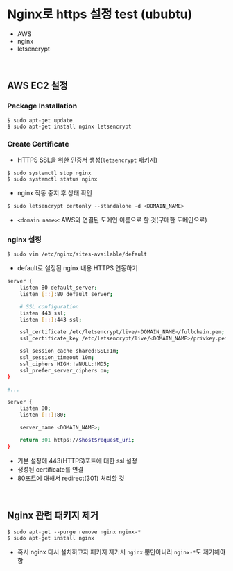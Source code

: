 # Nginx로 https 설정 test (ububtu)

- AWS
- nginx
- letsencrypt

<br>

## AWS EC2 설정

### Package Installation

```shell
$ sudo apt-get update
$ sudo apt-get install nginx letsencrypt
```

### Create Certificate
- HTTPS SSL을 위한 인증서 생성(`letsencrypt` 패키지)

```shell
$ sudo systemctl stop nginx
$ sudo systemctl status nginx
```
- nginx 작동 중지 후 상태 확인

```shell
$ sudo letsencrypt certonly --standalone -d <DOMAIN_NAME>
```
- `<domain name>`: AWS와 연결된 도메인 이름으로 할 것(구매한 도메인으로)

### nginx 설정

```shell
$ sudo vim /etc/nginx/sites-available/default
```
- default로 설정된 nginx 내용 HTTPS 연동하기

```bash
server {
    listen 80 default_server;
    listen [::]:80 default_server;

    # SSL configuration
    listen 443 ssl;
    listen [::]:443 ssl;

    ssl_certificate /etc/letsencrypt/live/<DOMAIN_NAME>/fullchain.pem;
    ssl_certificate_key /etc/letsencrypt/live/<DOMAIN_NAME>/privkey.pem;

    ssl_session_cache shared:SSL:1m;
    ssl_session_timeout 10m;
    ssl_ciphers HIGH:!aNULL:!MD5;
    ssl_prefer_server_ciphers on;
}

#...

server {
    listen 80;
    listen [::]:80;

    server_name <DOMAIN_NAME>;

    return 301 https://$host$request_uri;
}
```
- 기본 설정에 443(HTTPS)포트에 대한 ssl 설정
- 생성된 certificate를 연결
- 80포트에 대해서 redirect(301) 처리할 것

<br>

## Nginx 관련 패키지 제거

```shell
$ sudo apt-get --purge remove nginx nginx-*
$ sudo apt-get install nginx
```
- 혹시 nginx 다시 설치하고자 패키지 제거시 `nginx` 뿐만아니라 `nginx-*`도 제거해야함
